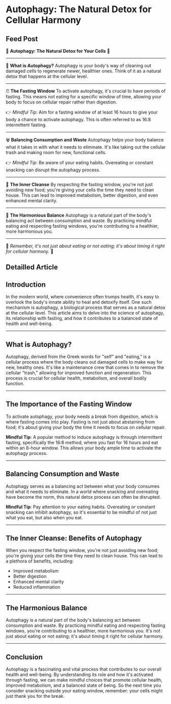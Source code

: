 # Autophagy: The Natural Detox for Cellular Harmony

## Feed Post

🌱 **Autophagy: The Natural Detox for Your Cells** 🌱

---

🔬 **What is Autophagy?**
Autophagy is your body's way of cleaning out damaged cells to regenerate newer, healthier ones. Think of it as a natural detox that happens at the cellular level.

---

⏰ **The Fasting Window**
To activate autophagy, it's crucial to have periods of fasting. This means not eating for a specific window of time, allowing your body to focus on cellular repair rather than digestion.

👉 *Mindful Tip*: Aim for a fasting window of at least 16 hours to give your body a chance to activate autophagy. This is often referred to as 16:8 intermittent fasting.

---

🗑️ **Balancing Consumption and Waste**
Autophagy helps your body balance what it takes in with what it needs to eliminate. It's like taking out the cellular trash and making room for new, functional cells.

👉 *Mindful Tip*: Be aware of your eating habits. Overeating or constant snacking can disrupt the autophagy process.

---

🌟 **The Inner Cleanse**
By respecting the fasting window, you're not just avoiding new food; you're giving your cells the time they need to clean house. This can lead to improved metabolism, better digestion, and even enhanced mental clarity.

---

🌈 **The Harmonious Balance**
Autophagy is a natural part of the body's balancing act between consumption and waste. By practicing mindful eating and respecting fasting windows, you're contributing to a healthier, more harmonious you.

---

🌟 *Remember, it's not just about eating or not eating; it's about timing it right for cellular harmony.* 🌟

## Detailled Article

## **Introduction**

In the modern world, where convenience often trumps health, it's easy to overlook the body's innate ability to heal and detoxify itself. One such mechanism is autophagy, a biological process that serves as a natural detox at the cellular level. This article aims to delve into the science of autophagy, its relationship with fasting, and how it contributes to a balanced state of health and well-being.

---

## **What is Autophagy?**

Autophagy, derived from the Greek words for "self" and "eating," is a cellular process where the body cleans out damaged cells to make way for new, healthy ones. It's like a maintenance crew that comes in to remove the cellular "trash," allowing for improved function and regeneration. This process is crucial for cellular health, metabolism, and overall bodily function.

---

## **The Importance of the Fasting Window**

To activate autophagy, your body needs a break from digestion, which is where fasting comes into play. Fasting is not just about abstaining from food; it's about giving your body the time it needs to focus on cellular repair.

**Mindful Tip**: A popular method to induce autophagy is through intermittent fasting, specifically the 16:8 method, where you fast for 16 hours and eat within an 8-hour window. This allows your body ample time to activate the autophagy process.

---

## **Balancing Consumption and Waste**

Autophagy serves as a balancing act between what your body consumes and what it needs to eliminate. In a world where snacking and overeating have become the norm, this natural detox process can often be disrupted.

**Mindful Tip**: Pay attention to your eating habits. Overeating or constant snacking can inhibit autophagy, so it's essential to be mindful of not just what you eat, but also when you eat.

---

## **The Inner Cleanse: Benefits of Autophagy**

When you respect the fasting window, you're not just avoiding new food; you're giving your cells the time they need to clean house. This can lead to a plethora of benefits, including:

- Improved metabolism
- Better digestion
- Enhanced mental clarity
- Reduced inflammation

---

## **The Harmonious Balance**

Autophagy is a natural part of the body's balancing act between consumption and waste. By practicing mindful eating and respecting fasting windows, you're contributing to a healthier, more harmonious you. It's not just about eating or not eating; it's about timing it right for cellular harmony.

---

## **Conclusion**

Autophagy is a fascinating and vital process that contributes to our overall health and well-being. By understanding its role and how it's activated through fasting, we can make mindful choices that promote cellular health, improved metabolism, and a balanced state of being. So the next time you consider snacking outside your eating window, remember: your cells might just thank you for the break.
